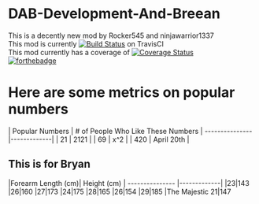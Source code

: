 # DAB-Development-And-Breean

This is a decently new mod by Rocker545 and ninjawarrior1337<br>
This mod is currently [![Build Status](https://travis-ci.org/D-Inc/DAB-Development-And-Breean.svg?branch=master)](https://travis-ci.org/D-Inc/DAB-Development-And-Breean) on TravisCI<br>
This mod currently has a coverage of [![Coverage Status](https://coveralls.io/repos/github/D-Inc/DAB-Development-And-Breean/badge.svg?branch=master)](https://coveralls.io/github/D-Inc/DAB-Development-And-Breean?branch=master) <br>
[![forthebadge](http://forthebadge.com/images/badges/uses-git.svg)](http://forthebadge.com)<br>

<h1>Here are some metrics on popular numbers</h1>
| Popular Numbers | # of People Who Like These Numbers
| --------------- |-------------| 
| 21              | 2121 |
| 69              | x^2      |
| 420             | April 20th      |

<h2>This is for Bryan</h2>
|Forearm Length (cm)| Height (cm)
| --------------- |-------------|
|23|143
|26|160
|27|173
|24|175
|28|165
|26|154
|29|185
|The Majestic 21|147

